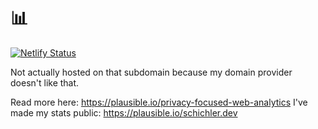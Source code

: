 # 📊

[![Netlify Status](https://api.netlify.com/api/v1/badges/79abbbc6-ab5d-4a04-a120-cd7d16347c65/deploy-status)](https://app.netlify.com/sites/quirky-nobel-502865/deploys)

Not actually hosted on that subdomain because my domain provider doesn't like that.

Read more here: <https://plausible.io/privacy-focused-web-analytics>
I've made my stats public: <https://plausible.io/schichler.dev>

